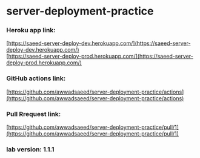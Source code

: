# server-deployment-practice
### Heroku app link:  

[https://saeed-server-deploy-dev.herokuapp.com/](https://saeed-server-deploy-dev.herokuapp.com/)  
[https://saeed-server-deploy-prod.herokuapp.com/](https://saeed-server-deploy-prod.herokuapp.com/)   

### GitHub actions link:
[https://github.com/awwadsaeed/server-deployment-practice/actions](https://github.com/awwadsaeed/server-deployment-practice/actions)  
### Pull Rrequest link:  
[https://github.com/awwadsaeed/server-deployment-practice/pull/1](https://github.com/awwadsaeed/server-deployment-practice/pull/1)  


### lab version: 1.1.1

